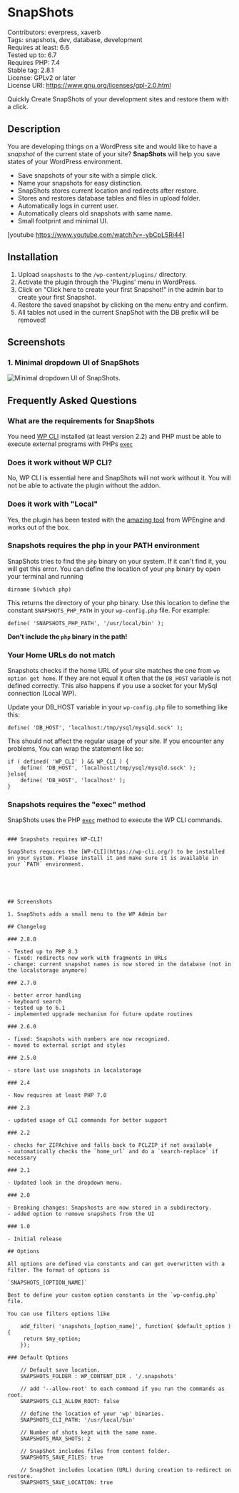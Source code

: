 # SnapShots

Contributors: everpress, xaverb  
Tags: snapshots, dev, database, development  
Requires at least: 6.6  
Tested up to: 6.7  
Requires PHP: 7.4  
Stable tag: 2.8.1  
License: GPLv2 or later  
License URI: <https://www.gnu.org/licenses/gpl-2.0.html>

Quickly Create SnapShots of your development sites and restore them with a click.

## Description

You are developing things on a WordPress site and would like to have a _snapshot_ of the current state of your site? **SnapShots** will help you save states of your WordPress environment.

- Save snapshots of your site with a simple click.
- Name your snapshots for easy distinction.
- SnapShots stores current location and redirects after restore.
- Stores and restores database tables and files in upload folder.
- Automatically logs in current user.
- Automatically clears old snapshots with same name.
- Small footprint and minimal UI.

[youtube https://www.youtube.com/watch?v=-ybCpL5Ri44]

## Installation

1. Upload `snapshosts` to the `/wp-content/plugins/` directory.
2. Activate the plugin through the 'Plugins' menu in WordPress.
3. Click on "Click here to create your first Snapshot!" in the admin bar to create your first Snapshot.
4. Restore the saved snapshot by clicking on the menu entry and confirm.
5. All tables not used in the current SnapShot with the DB prefix will be removed!

## Screenshots

### 1. Minimal dropdown UI of SnapShots

![Minimal dropdown UI of SnapShots.](https://ps.w.org/snapshots/assets/screenshot-1.png)

## Frequently Asked Questions

### What are the requirements for SnapShots

You need [WP CLI](https://wp-cli.org/) installed (at least version 2.2) and PHP must be able to execute external programs with PHPs [`exec`](https://www.php.net/manual/en/function.exec.php)

### Does it work without WP CLI?

No, WP CLI is essential here and SnapShots will not work without it. You will not be able to activate the plugin without the addon.

### Does it work with "Local"

Yes, the plugin has been tested with the [amazing tool](https://localwp.com/) from WPEngine and works out of the box.

### Snapshots requires the php in your PATH environment

SnapShots tries to find the `php` binary on your system. If it can't find it, you will get this error. You can define the location of your `php` binary by open your terminal and running

```
dirname $(which php)
```

This returns the directory of your php binary. Use this location to define the constant `SNAPSHOTS_PHP_PATH` in your `wp-config.php` file. For example:

```
define( 'SNAPSHOTS_PHP_PATH', '/usr/local/bin' );
```

**Don't include the `php` binary in the path!**

### Your Home URLs do not match

Snapshots checks if the home URL of your site matches the one from `wp option get home`. If they are not equal it often that the `DB_HOST` variable is not defined correctly. This also happens if you use a socket for your MySql connection (Local WP).

Update your DB_HOST variable in your `wp-config.php` file to something like this:

```
define( 'DB_HOST', 'localhost:/tmp/ysql/mysqld.sock' );
```

This should not affect the regular usage of your site. If you encounter any problems, You can wrap the statement like so:

```
if ( defined( 'WP_CLI' ) && WP_CLI ) {
    define( 'DB_HOST', 'localhost:/tmp/ysql/mysqld.sock' );
}else{
    define( 'DB_HOST', 'localhost' );
}
```

### Snapshots requires the "exec" method

SnapShots uses the PHP [`exec`](https://www.php.net/manual/en/function.exec.php) method to execute the WP CLI commands.

```

### Snapshots requires WP-CLI!

SnapShots requires the [WP-CLI](https://wp-cli.org/) to be installed on your system. Please install it and make sure it is available in your `PATH` environment.





## Screenshots

1. SnapShots adds a small menu to the WP Admin bar

## Changelog

### 2.8.0

- Tested up to PHP 8.3
- fixed: redirects now work with fragments in URLs
- change: current snapshot names is now stored in the database (not in the localstorage anymore)

### 2.7.0

- better error handling
- keyboard search
- tested up to 6.1
- implemented upgrade mechanism for future update routines

### 2.6.0

- fixed: Snapshots with numbers are now recognized.
- moved to external script and styles

### 2.5.0

- store last use snapshots in localstorage

### 2.4

- Now requires at least PHP 7.0

### 2.3

- updated usage of CLI commands for better support

### 2.2

- checks for ZIPAchive and falls back to PCLZIP if not available
- automatically checks the `home_url` and do a `search-replace` if necessary

### 2.1

- Updated look in the dropdown menu.

### 2.0

- Breaking changes: Snapshosts are now stored in a subdirectory.
- added option to remove snapshots from the UI

### 1.0

- Initial release

## Options

All options are defined via constants and can get overwritten with a filter. The format of options is

`SNAPSHOTS_[OPTION_NAME]`

Best to define your custom option constants in the `wp-config.php` file.

You can use filters options like

    add_filter( 'snapshots_[option_name]', function( $default_option ){
     return $my_option;
    });

### Default Options

    // Default save location.
    SNAPSHOTS_FOLDER : WP_CONTENT_DIR . '/.snapshots'

    // add '--allow-root' to each command if you run the commands as root.
    SNAPSHOTS_CLI_ALLOW_ROOT: false

    // define the location of your 'wp' binaries.
    SNAPSHOTS_CLI_PATH: '/usr/local/bin'

    // Number of shots kept with the same name.
    SNAPSHOTS_MAX_SHOTS: 2

    // SnapShot includes files from content folder.
    SNAPSHOTS_SAVE_FILES: true

    // SnapShot includes location (URL) during creation to redirect on restore.
    SNAPSHOTS_SAVE_LOCATION: true

